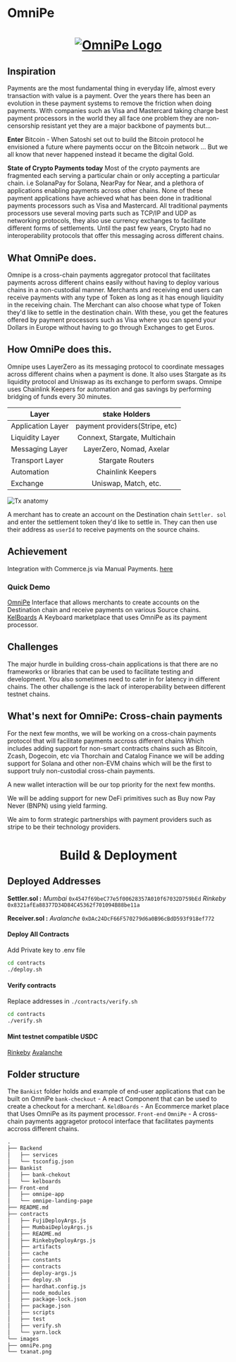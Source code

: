 # OmniPe

<h1 align="center">

[![OmniPe Logo](images/omniPe.png)](https://youtu.be/7h3aCil_o_M)

</h1>

## Inspiration

Payments are the most fundamental thing in everyday life, almost every transaction with value is a payment. Over the years there has been an evolution in these payment systems to remove the friction when doing payments. With companies such as Visa and Mastercard taking charge best payment processors in the world they all face one problem they are non-censorship resistant yet they are a major backbone of payments but...

**Enter** Bitcoin - When Satoshi set out to build the Bitcoin protocol he envisioned a future where payments occur on the Bitcoin network ... But we all know that never happened instead it became the digital Gold.

**State of Crypto Payments today**
Most of the crypto payments are fragmented each serving a particular chain or only accepting a particular chain. i.e SolanaPay for Solana, NearPay for Near, and a plethora of applications enabling payments across other chains.
None of these payment applications have achieved what has been done in traditional payments processors such as Visa and Mastercard.
All traditional payments processors use several moving parts such as TCP/IP and UDP as networking protocols, they also use currency exchanges to facilitate different forms of settlements. Until the past few years, Crypto had no interoperability protocols that offer this messaging across different chains.

## What OmniPe does.

Omnipe is a cross-chain payments aggregator protocol that facilitates payments across different chains easily without having to deploy various chains in a non-custodial manner. Merchants and receiving end users can receive payments with any type of Token as long as it has enough liquidity in the receiving chain. The Merchant can also choose what type of Token they'd like to settle in the destination chain.
With these, you get the features offered by payment processors such as Visa where you can spend your Dollars in Europe without having to go through Exchanges to get Euros.

## How OmniPe does this.

Omnipe uses LayerZero as its messaging protocol to coordinate messages across different chains when a payment is done. It also uses Stargate as its liquidity protocol and Uniswap as its exchange to perform swaps. Omnipe uses Chainlink Keepers for automation and gas savings by performing bridging of funds every 30 minutes.

| Layer             |         stake Holders          |
| ----------------- | :----------------------------: |
| Application Layer | payment providers(Stripe, etc) |
| Liquidity Layer   | Connext, Stargate, Multichain  |
| Messaging Layer   |    LayerZero, Nomad, Axelar    |
| Transport Layer   |        Stargate Routers        |
| Automation        |       Chainlink Keepers        |
| Exchange          |      Uniswap, Match, etc.      |

![Tx anatomy](images/txanat.png)

A merchant has to create an account on the Destination chain `Settler. sol` and enter the settlement token they'd like to settle in. They can then use their address as `userId` to receive payments on the source chains.

## Achievement

Integration with Commerce.js via Manual Payments. [here](https://kelboards.vercel.app/)<br/>

### Quick Demo

[OmniPe](https://omnipe.vercel.app/) Interface that allows merchants to create accounts on the Destination chain and receive payments on various Source chains.<br/>
[ KelBoards](https://kelboards.vercel.app/) A Keyboard marketplace that uses OmniPe as its payment processor.

## Challenges

The major hurdle in building cross-chain applications is that there are no frameworks or libraries that can be used to facilitate testing and development. You also sometimes need to cater in for latency in different chains.
The other challenge is the lack of interoperability between different testnet chains.

## What's next for OmniPe: Cross-chain payments

For the next few months, we will be working on a cross-chain payments protocol that will facilitate payments accross different chains Which includes adding support for non-smart contracts chains such as Bitcoin, Zcash, Dogecoin, etc via Thorchain and Catalog Finance we will be adding support for Solana and other non-EVM chains which will be the first to support truly non-custodial cross-chain payments.

A new wallet interaction will be our top priority for the next few months.

We will be adding support for new DeFi primitives such as Buy now Pay Never (BNPN) using yield farming.

We aim to form strategic partnerships with payment providers such as stripe to be their technology providers.

<h1 align="center">
Build & Deployment
</h1>

## Deployed Addresses

**Settler.sol :**
_Mumbai_
`0x4547f69beC77e5f00628357A010f67032D759bEd`
_Rinkeby_
`0x8321afEa88377D34D84C45362f701094B88be11a`

**Receiver.sol :**
_Avalanche_
`0xDAc24DcF66F570279d6a0B96cBdD593f918ef772`

#### Deploy All Contracts

Add Private key to .env file

```bash
cd contracts
./deploy.sh
```

#### Verify contracts

Replace addresses in `./contracts/verify.sh`

```bash
cd contracts
./verify.sh
```

#### Mint testnet compatible USDC

[Rinkeby](https://rinkeby.etherscan.io/address/0x1717A0D5C8705EE89A8aD6E808268D6A826C97A4#code)
[Avalanche](https://testnet.snowtrace.io/address/0x4A0D1092E9df255cf95D72834Ea9255132782318#code)

## Folder structure

The `Bankist` folder holds and example of end-user applications that can be built on OmniPe
`bank-checkout` - A react Component that can be used to create a checkout for a merchant.
`KeldBoards` - An Ecommerce market place that Uses OmniPe as its payment processor.
`Front-end`
`OmniPe` - A cross-chain payments aggragetor protocol interface that facilitates payments accross different chains.

```markdown
.
├── Backend
│   ├── services
│   └── tsconfig.json
├── Bankist
│   ├── bank-chekout
│   └── kelboards
├── Front-end
│   ├── omnipe-app
│   └── omnipe-landing-page
├── README.md
├── contracts
│   ├── FujiDeployArgs.js
│   ├── MumbaiDeployArgs.js
│   ├── README.md
│   ├── RinkebyDeployArgs.js
│   ├── artifacts
│   ├── cache
│   ├── constants
│   ├── contracts
│   ├── deploy-args.js
│   ├── deploy.sh
│   ├── hardhat.config.js
│   ├── node_modules
│   ├── package-lock.json
│   ├── package.json
│   ├── scripts
│   ├── test
│   ├── verify.sh
│   └── yarn.lock
└── images
├── omniPe.png
└── txanat.png
```

